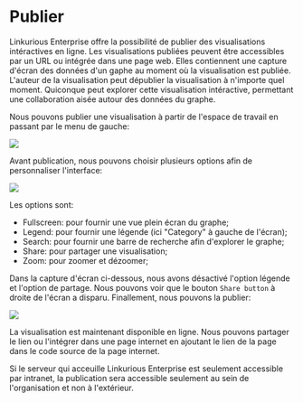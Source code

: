 # Publier

Linkurious Enterprise offre la possibilité de publier des visualisations intéractives en ligne. Les visualisations publiées peuvent être accessibles par un URL ou intégrée dans une page web. Elles contiennent une capture d'écran des données d'un gaphe au moment où la visualisation est publiée. L'auteur de la visualisation peut dépublier la visualisation à n'importe quel moment. Quiconque peut explorer cette visualisation intéractive, permettant une collaboration aisée autour des données du graphe. 

Nous pouvons publier une visualisation à partir de l'espace de travail en passant par le menu de gauche:

![](https://github.com/Linkurious/linkurious-enterprise-manual/raw/master/en/manage/MenutoP.png)

Avant publication, nous pouvons choisir plusieurs options afin de personnaliser l'interface:

![](https://www.gitbook.com/book/jvilledieu/linkurious-enterprise-manual/edit#/edit/master/fr/manage/ScreenBP.md)

Les options sont: 

- Fullscreen: pour fournir une vue plein écran du graphe;
- Legend: pour fournir une légende (ici "Category" à gauche de l'écran);
- Search: pour fournir une barre de recherche afin d'explorer le graphe;
- Share: pour partager une visualisation;
- Zoom: pour zoomer et dézoomer;


Dans la capture d'écran ci-dessous, nous avons désactivé l'option légende et l'option de partage. Nous pouvons voir que le bouton ```Share button``` à droite de l'écran a disparu. Finallement, nous pouvons la publier: 

![](https://www.gitbook.com/book/jvilledieu/linkurious-enterprise-manual/edit#/edit/master/fr/manage/Done.png)

La visualisation est maintenant disponible en ligne. Nous pouvons partager le lien ou l'intégrer dans une page internet en ajoutant le lien de la page dans le code source de la page internet.


<div class="alert alert-info">
    Si le serveur qui acceuille Linkurious Enterprise est seulement accessible par intranet, la publication sera accessible seulement au sein de l'organisation et non à l'extérieur. 
</div>
